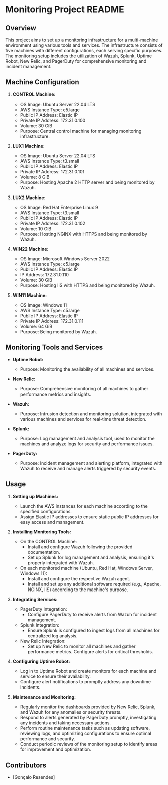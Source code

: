# Monitoring Project README

## Overview

This project aims to set up a monitoring infrastructure for a multi-machine environment using various tools and services. The infrastructure consists of five machines with different configurations, each serving specific purposes. The monitoring setup includes the utilization of Wazuh, Splunk, Uptime Robot, New Relic, and PagerDuty for comprehensive monitoring and incident management.

## Machine Configuration

1. **CONTROL Machine:**
   - OS Image: Ubuntu Server 22.04 LTS
   - AWS Instance Type: c5.large
   - Public IP Address: Elastic IP
   - Private IP Address: 172.31.0.100
   - Volume: 30 GiB
   - Purpose: Central control machine for managing monitoring infrastructure.

2. **LUX1 Machine:**
   - OS Image: Ubuntu Server 22.04 LTS
   - AWS Instance Type: t3.small
   - Public IP Address: Elastic IP
   - Private IP Address: 172.31.0.101
   - Volume: 8 GiB
   - Purpose: Hosting Apache 2 HTTP server and being monitored by Wazuh.

3. **LUX2 Machine:**
   - OS Image: Red Hat Enterprise Linux 9
   - AWS Instance Type: t3.small
   - Public IP Address: Elastic IP
   - Private IP Address: 172.31.0.102
   - Volume: 10 GiB
   - Purpose: Hosting NGINX with HTTPS and being monitored by Wazuh.

4. **WIN22 Machine:**
   - OS Image: Microsoft Windows Server 2022
   - AWS Instance Type: c5.large
   - Public IP Address: Elastic IP
   - IP Address: 172.31.0.110
   - Volume: 30 GiB
   - Purpose: Hosting IIS with HTTPS and being monitored by Wazuh.

5. **WIN11 Machine:**
   - OS Image: Windows 11
   - AWS Instance Type: c5.large
   - Public IP Address: Elastic IP
   - Private IP Address: 172.31.0.111
   - Volume: 64 GiB
   - Purpose: Being monitored by Wazuh.

## Monitoring Tools and Services

- **Uptime Robot:**
  - Purpose: Monitoring the availability of all machines and services.
  
- **New Relic:**
  - Purpose: Comprehensive monitoring of all machines to gather performance metrics and insights.

- **Wazuh:**
  - Purpose: Intrusion detection and monitoring solution, integrated with various machines and services for real-time threat detection.

- **Splunk:**
  - Purpose: Log management and analysis tool, used to monitor the machines and analyze logs for security and performance issues.

- **PagerDuty:**
  - Purpose: Incident management and alerting platform, integrated with Wazuh to receive and manage alerts triggered by security events.

## Usage

1. **Setting up Machines:**
   - Launch the AWS instances for each machine according to the specified configurations.
   - Assign Elastic IP addresses to ensure static public IP addresses for easy access and management.

2. **Installing Monitoring Tools:**
   - On the CONTROL Machine:
     - Install and configure Wazuh following the provided documentation.
     - Set up Splunk for log management and analysis, ensuring it's properly integrated with Wazuh.
   - On each monitored machine (Ubuntu, Red Hat, Windows Server, Windows 11):
     - Install and configure the respective Wazuh agent.
     - Install and set up any additional software required (e.g., Apache, NGINX, IIS) according to the machine's purpose.

3. **Integrating Services:**
   - PagerDuty Integration:
     - Configure PagerDuty to receive alerts from Wazuh for incident management.
   - Splunk Integration:
     - Ensure Splunk is configured to ingest logs from all machines for centralized log analysis.
   - New Relic Integration:
     - Set up New Relic to monitor all machines and gather performance metrics. Configure alerts for critical thresholds.

4. **Configuring Uptime Robot:**
   - Log in to Uptime Robot and create monitors for each machine and service to ensure their availability.
   - Configure alert notifications to promptly address any downtime incidents.

5. **Maintenance and Monitoring:**
   - Regularly monitor the dashboards provided by New Relic, Splunk, and Wazuh for any anomalies or security threats.
   - Respond to alerts generated by PagerDuty promptly, investigating any incidents and taking necessary actions.
   - Perform routine maintenance tasks such as updating software, reviewing logs, and optimizing configurations to ensure optimal performance and security.
   - Conduct periodic reviews of the monitoring setup to identify areas for improvement and optimization.

## Contributors

- [Gonçalo Resendes]





